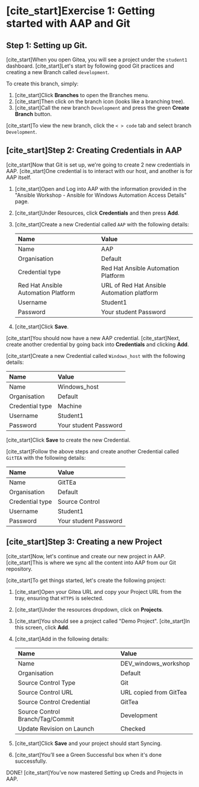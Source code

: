 # [cite_start]Exercise 1: Getting started with AAP and Git 

## Step 1: Setting up Git.

[cite_start]When you open Gitea, you will see a project under the `student1` dashboard. [cite_start]Let's start by following good Git practices and creating a new Branch called `development`.

To create this branch, simply:
1.  [cite_start]Click **Branches** to open the Branches menu.
2.  [cite_start]Then click on the branch icon (looks like a branching tree).
3.  [cite_start]Call the new branch `Development` and press the green **Create Branch** button.

[cite_start]To view the new branch, click the `< > code` tab and select branch `Development`.

## [cite_start]Step 2: Creating Credentials in AAP 

[cite_start]Now that Git is set up, we're going to create 2 new credentials in AAP. [cite_start]One credential is to interact with our host, and another is for AAP itself.

1.  [cite_start]Open and Log into AAP with the information provided in the "Ansible Workshop - Ansible for Windows Automation Access Details" page.
2.  [cite_start]Under Resources, click **Credentials** and then press **Add**.
3.  [cite_start]Create a new Credential called `AAP` with the following details:

    | Name | Value |
    | :-------------------------------- | :------------------------------------------- |
    | Name | AAP |
    | Organisation | Default |
    | Credential type | Red Hat Ansible Automation Platform |
    | Red Hat Ansible Automation Platform | URL of Red Hat Ansible Automation platform |
    | Username | Student1 |
    | Password | Your student Password |

4.  [cite_start]Click **Save**.

[cite_start]You should now have a new AAP credential. [cite_start]Next, create another credential by going back into **Credentials** and clicking **Add**.

[cite_start]Create a new Credential called `Windows_host` with the following details:

| Name | Value |
| :---------- | :------------------ |
| Name | Windows_host |
| Organisation | Default |
| Credential type | Machine |
| Username | Student1 |
| Password | Your student Password |

[cite_start]Click **Save** to create the new Credential.

[cite_start]Follow the above steps and create another Credential called `GitTEA` with the following details:

| Name | Value |
| :------------------ | :----------------- |
| Name | GitTEa |
| Organisation | Default |
| Credential type | Source Control |
| Username | Student1 |
| Password | Your student Password |

## [cite_start]Step 3: Creating a new Project 

[cite_start]Now, let's continue and create our new project in AAP. [cite_start]This is where we sync all the content into AAP from our Git repository.

[cite_start]To get things started, let's create the following project:
1.  [cite_start]Open your Gitea URL and copy your Project URL from the tray, ensuring that `HTTPS` is selected.
2.  [cite_start]Under the resources dropdown, click on **Projects**.
3.  [cite_start]You should see a project called "Demo Project". [cite_start]In this screen, click **Add**.
4.  [cite_start]Add in the following details:

    | Name | Value |
    | :-------------------------- | :------------------------ |
    | Name | DEV_windows_workshop |
    | Organisation | Default |
    | Source Control Type | Git |
    | Source Control URL | URL copied from GitTea |
    | Source Control Credential | GitTea |
    | Source Control Branch/Tag/Commit | Development |
    | Update Revision on Launch | Checked |

5.  [cite_start]Click **Save** and your project should start Syncing.
6.  [cite_start]You’ll see a Green Successful box when it's done successfully.

DONE! [cite_start]You’ve now mastered Setting up Creds and Projects in AAP.